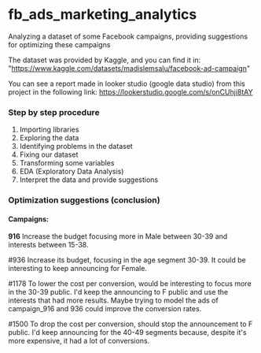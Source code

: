 # fb_ads_marketing_analytics
Analyzing a dataset of some Facebook campaigns, providing suggestions for optimizing these campaigns

The dataset was provided by Kaggle, and you can find it in: "https://www.kaggle.com/datasets/madislemsalu/facebook-ad-campaign"

You can see a report made in looker studio (google data studio) from this project in the following link: https://lookerstudio.google.com/s/onCUhji8tAY


<h3>Step by step procedure</h3>

1. Importing libraries
2. Exploring the data
3. Identifying problems in the dataset
4. Fixing our dataset
5. Transforming some variables
6. EDA (Exploratory Data Analysis)
7. Interpret the data and provide suggestions


<h3>Optimization suggestions (conclusion)</h3>

<h4>Campaigns:</h4>

<b>916</b>
Increase the budget focusing more in Male between 30-39 and interests between 15-38.

#936
Increase its budget, focusing in the age segment 30-39. It could be interesting to keep announcing for Female.

#1178
To lower the cost per conversion, would be interesting to focus more in the 30-39 public. I'd keep the announcing to F public and use the interests that had more results.
Maybe trying to model the ads of campaign_916 and 936 could improve the conversion rates.

#1500
To drop the cost per conversion, should stop the announcement to F public. 
I'd keep announcing for the 40-49 segments because, despite it's more expensive, it had a lot of conversions.
